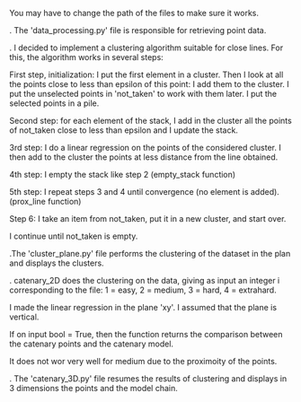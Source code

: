 You may have to change the path of the files to make sure it works.

. The 'data_processing.py' file is responsible for retrieving point data.

. I decided to implement a clustering algorithm suitable for close lines. For this, the algorithm works in several steps:

First step, initialization: I put the first element in a cluster. Then I look at all the points close to less than epsilon of this point: I add them to the cluster. I put the unselected points in 'not_taken' to work with them later. I put the selected points in a pile.

Second step: for each element of the stack, I add in the cluster all the points of not_taken close to less than epsilon and I update the stack.

3rd step: I do a linear regression on the points of the considered cluster. I then add to the cluster the points at less distance from the line obtained.

4th step: I empty the stack like step 2 (empty_stack function)

5th step: I repeat steps 3 and 4 until convergence (no element is added). (prox_line function)

Step 6: I take an item from not_taken, put it in a new cluster, and start over.

I continue until not_taken is empty.

.The 'cluster_plane.py' file performs the clustering of the dataset in the plan and displays the clusters.

. catenary_2D does the clustering on the data, giving as input an integer i corresponding to the file: 1 = easy, 2 = medium, 3 = hard, 4 = extrahard.

I made the linear regression in the plane 'xy'. I assumed that the plane is vertical.

If on input bool = True, then the function returns the comparison between the catenary points and the catenary model.

It does not wor very well for medium due to the proximoity of the points.

. The 'catenary_3D.py' file resumes the results of clustering and displays in 3 dimensions the points and the model chain.